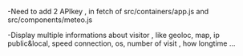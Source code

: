 -Need to add 2 APIkey , in fetch of src/containers/app.js and src/components/meteo.js

-Display multiple informations about visitor , like geoloc, map, ip public&local, speed connection, os, number of visit , how longtime ...
